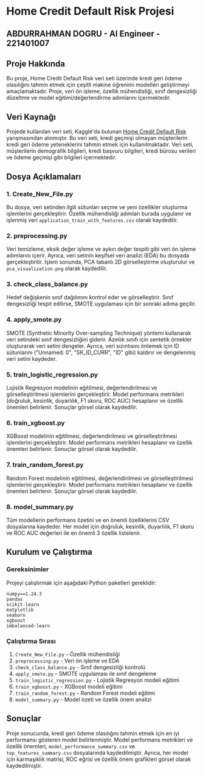 # Home Credit Default Risk Projesi
## ABDURRAHMAN DOGRU - AI Engineer - 221401007
## Proje Hakkında
Bu proje, Home Credit Default Risk veri seti üzerinde kredi geri ödeme olasılığını tahmin etmek için çeşitli makine öğrenimi modelleri geliştirmeyi amaçlamaktadır. Proje, veri ön işleme, özellik mühendisliği, sınıf dengesizliği düzeltme ve model eğitimi/değerlendirme adımlarını içermektedir.

## Veri Kaynağı
Projede kullanılan veri seti, Kaggle'da bulunan [Home Credit Default Risk](https://www.kaggle.com/c/home-credit-default-risk) yarışmasından alınmıştır. Bu veri seti, kredi geçmişi olmayan müşterilerin kredi geri ödeme yeteneklerini tahmin etmek için kullanılmaktadır. Veri seti, müşterilerin demografik bilgileri, kredi başvuru bilgileri, kredi bürosu verileri ve ödeme geçmişi gibi bilgileri içermektedir.

## Dosya Açıklamaları

### 1. Create_New_File.py
Bu dosya, veri setinden ilgili sütunları seçme ve yeni özellikler oluşturma işlemlerini gerçekleştirir. Özellik mühendisliği adımları burada uygulanır ve işlenmiş veri `application_train_with_features.csv` olarak kaydedilir.

### 2. preprocessing.py
Veri temizleme, eksik değer işleme ve aykırı değer tespiti gibi veri ön işleme adımlarını içerir. Ayrıca, veri setinin keşifsel veri analizi (EDA) bu dosyada gerçekleştirilir. İşlem sonunda, PCA tabanlı 2D görselleştirme oluşturulur ve `pca_visualization.png` olarak kaydedilir.

### 3. check_class_balance.py
Hedef değişkenin sınıf dağılımını kontrol eder ve görselleştirir. Sınıf dengesizliği tespit edilirse, SMOTE uygulaması için bir sonraki adıma geçilir.

### 4. apply_smote.py
SMOTE (Synthetic Minority Over-sampling Technique) yöntemi kullanarak veri setindeki sınıf dengesizliğini giderir. Azınlık sınıfı için sentetik örnekler oluşturarak veri setini dengeler. Ayrıca, veri sızıntısını önlemek için ID sütunlarını ("Unnamed: 0", "SK_ID_CURR", "ID" gibi) kaldırır ve dengelenmiş veri setini kaydeder.

### 5. train_logistic_regression.py
Lojistik Regresyon modelinin eğitilmesi, değerlendirilmesi ve görselleştirilmesi işlemlerini gerçekleştirir. Model performans metrikleri (doğruluk, kesinlik, duyarlılık, F1 skoru, ROC AUC) hesaplanır ve özellik önemleri belirlenir. Sonuçlar görsel olarak kaydedilir.

### 6. train_xgboost.py
XGBoost modelinin eğitilmesi, değerlendirilmesi ve görselleştirilmesi işlemlerini gerçekleştirir. Model performans metrikleri hesaplanır ve özellik önemleri belirlenir. Sonuçlar görsel olarak kaydedilir.

### 7. train_random_forest.py
Random Forest modelinin eğitilmesi, değerlendirilmesi ve görselleştirilmesi işlemlerini gerçekleştirir. Model performans metrikleri hesaplanır ve özellik önemleri belirlenir. Sonuçlar görsel olarak kaydedilir.

### 8. model_summary.py
Tüm modellerin performans özetini ve en önemli özelliklerini CSV dosyalarına kaydeder. Her model için doğruluk, kesinlik, duyarlılık, F1 skoru ve ROC AUC değerleri ile en önemli 3 özellik listelenir.

## Kurulum ve Çalıştırma

### Gereksinimler
Projeyi çalıştırmak için aşağıdaki Python paketleri gereklidir:
```
numpy==1.24.3
pandas
scikit-learn
matplotlib
seaborn
xgboost
imbalanced-learn
```

### Çalıştırma Sırası
1. `Create_New_File.py` - Özellik mühendisliği
2. `preprocessing.py` - Veri ön işleme ve EDA
3. `check_class_balance.py` - Sınıf dengesizliği kontrolü
4. `apply_smote.py` - SMOTE uygulaması ile sınıf dengeleme
5. `train_logistic_regression.py` - Lojistik Regresyon modeli eğitimi
6. `train_xgboost.py` - XGBoost modeli eğitimi
7. `train_random_forest.py` - Random Forest modeli eğitimi
8. `model_summary.py` - Model özeti ve özellik önem analizi

## Sonuçlar
Proje sonucunda, kredi geri ödeme olasılığını tahmin etmek için en iyi performansı gösteren model belirlenmiştir. Model performans metrikleri ve özellik önemleri, `model_performance_summary.csv` ve `top_features_summary.csv` dosyalarında kaydedilmiştir. Ayrıca, her model için karmaşıklık matrisi, ROC eğrisi ve özellik önem grafikleri görsel olarak kaydedilmiştir.
